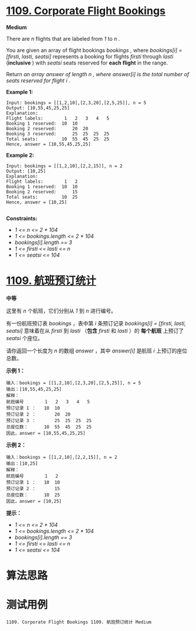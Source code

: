 # [1109. Corporate Flight Bookings][enTitle]

**Medium**

There are  *n*  flights that are labeled from  *1*  to  *n* .

You are given an array of flight bookings  *bookings* , where  *bookings[i] = [firsti, lasti, seatsi]*  represents a booking for flights  *firsti*  through  *lasti*  (**inclusive** ) with  *seatsi*  seats reserved for **each flight**  in the range.

Return  *an array*  *answer*  *of length*  *n*  *, where*  *answer[i]*  *is the total number of seats reserved for flight*  *i* .



**Example 1:** 

```
Input: bookings = [[1,2,10],[2,3,20],[2,5,25]], n = 5
Output: [10,55,45,25,25]
Explanation:
Flight labels:        1   2   3   4   5
Booking 1 reserved:  10  10
Booking 2 reserved:      20  20
Booking 3 reserved:      25  25  25  25
Total seats:         10  55  45  25  25
Hence, answer = [10,55,45,25,25]

```

**Example 2:** 

```
Input: bookings = [[1,2,10],[2,2,15]], n = 2
Output: [10,25]
Explanation:
Flight labels:        1   2
Booking 1 reserved:  10  10
Booking 2 reserved:      15
Total seats:         10  25
Hence, answer = [10,25]


```



**Constraints:** 

-  *1 <= n <= 2 * 104*  
-  *1 <= bookings.length <= 2 * 104*  
-  *bookings[i].length == 3*  
-  *1 <= firsti <= lasti <= n*  
-  *1 <= seatsi <= 104* 


# [1109. 航班预订统计][cnTitle]

**中等**

这里有  *n*  个航班，它们分别从  *1*  到  *n*  进行编号。

有一份航班预订表  *bookings*  ，表中第  *i*  条预订记录  *bookings[i] = [firsti, lasti, seatsi]*  意味着在从  *firsti*  到  *lasti*  （**包含**   *firsti*  和  *lasti*  ）的 **每个航班**  上预订了  *seatsi*  个座位。

请你返回一个长度为  *n*  的数组  *answer* ，其中  *answer[i]*  是航班  *i*  上预订的座位总数。



**示例 1：** 

```
输入：bookings = [[1,2,10],[2,3,20],[2,5,25]], n = 5
输出：[10,55,45,25,25]
解释：
航班编号        1   2   3   4   5
预订记录 1 ：   10  10
预订记录 2 ：       20  20
预订记录 3 ：       25  25  25  25
总座位数：      10  55  45  25  25
因此，answer = [10,55,45,25,25]

```

**示例 2：** 

```
输入：bookings = [[1,2,10],[2,2,15]], n = 2
输出：[10,25]
解释：
航班编号        1   2
预订记录 1 ：   10  10
预订记录 2 ：       15
总座位数：      10  25
因此，answer = [10,25]

```



**提示：** 

-  *1 <= n <= 2 * 104*  
-  *1 <= bookings.length <= 2 * 104*  
-  *bookings[i].length == 3*  
-  *1 <= firsti <= lasti <= n*  
-  *1 <= seatsi <= 104* 




# 算法思路

# 测试用例
```
1109. Corporate Flight Bookings 1109. 航班预订统计 Medium
```

[enTitle]: https://leetcode.com/problems/corporate-flight-bookings/
[cnTitle]: https://leetcode-cn.com/problems/corporate-flight-bookings/
